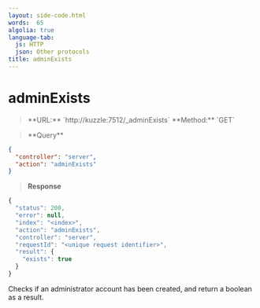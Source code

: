 ```yaml
---
layout: side-code.html
words:  65
algolia: true
language-tab:
  js: HTTP
  json: Other protocols
title: adminExists
---
```


# adminExists


<blockquote class="js">
<p>
**URL:** `http://kuzzle:7512/_adminExists`  
**Method:** `GET`
</p>
</blockquote>

<blockquote class="json">
<p>
**Query**
</p>
</blockquote>


```json
{
  "controller": "server",
  "action": "adminExists"
}
```

>**Response**

```javascript
{
  "status": 200,                     
  "error": null,                     
  "index": "<index>",
  "action": "adminExists",
  "controller": "server",
  "requestId": "<unique request identifier>",
  "result": {
    "exists": true
  }
}
```

Checks if an administrator account has been created, and return a boolean as a result.
